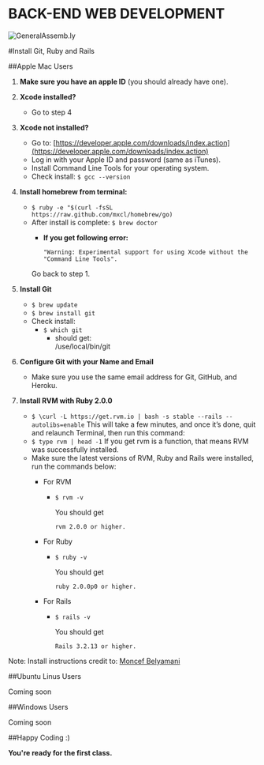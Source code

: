 BACK-END WEB DEVELOPMENT
============================

![GeneralAssemb.ly](https://github.com/generalassembly/ga-ruby-on-rails-for-devs/raw/master/images/ga.png "GeneralAssemb.ly")


#Install Git, Ruby and Rails

##Apple Mac Users 

1.	__Make sure you have an apple ID__ (you should already have one). 

2.	__Xcode installed?__
	*	Go to step 4

3.	__Xcode not installed?__ 
	*	Go to: [https://developer.apple.com/downloads/index.action](https://developer.apple.com/downloads/index.action)
	*	Log in with your Apple ID and password (same as iTunes).
	*	Install Command Line Tools for your operating system.
	*	Check install: ```$ gcc --version```


4.	__Install homebrew from terminal:__
	*	```$ ruby -e "$(curl -fsSL https://raw.github.com/mxcl/homebrew/go)```
	*	After install is complete: ```$ brew doctor```
		*	__If you get following error:__ 
		
				"Warning: Experimental support for using Xcode without the "Command Line Tools".
		
		Go back to step 1.


5.	__Install Git__
	*	```$ brew update```
	*	```$ brew install git```
	*	Check install:
		*	```$ which git```
			*	should get:	 
				/use/local/bin/git

6.	__Configure Git with your Name and Email__
	*	Make sure you use the same email address for Git, GitHub, and Heroku.

7.	__Install RVM with Ruby 2.0.0__
	*	```$ \curl -L https://get.rvm.io | bash -s stable --rails --autolibs=enable```
		This will take a few minutes, and once it’s done, quit and relaunch Terminal, then run this command:
	*	```$ type rvm | head -1```
		If you get rvm is a function, that means RVM was successfully installed. 
	*	Make sure the latest versions of RVM, Ruby and Rails were installed, run the commands below:
		*	For RVM
			*	```$ rvm -v```
				
				You should get 

					rvm 2.0.0 or higher.
		* 	For Ruby

			*	```$ ruby -v```
			
				You should get 

					ruby 2.0.0p0 or higher.

		* 	For Rails

			*	```$ rails -v```
				
				You should get 
				
					Rails 3.2.13 or higher.


Note: Install instructions credit to: [Moncef Belyamani](http://www.moncefbelyamani.com/how-to-install-xcode-homebrew-git-rvm-ruby-on-mac/#step-1
)

##Ubuntu Linus Users

Coming soon

##Windows Users

Coming soon

##Happy Coding :)

__You're ready for the first class.__
